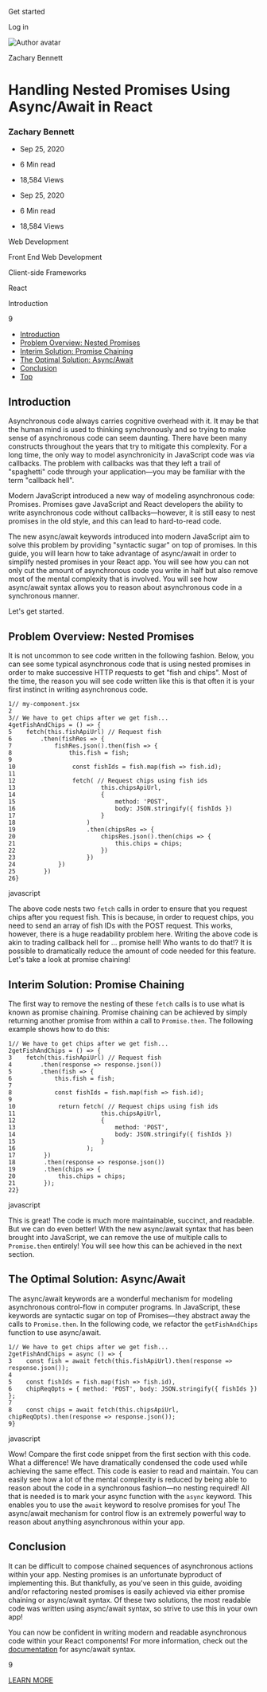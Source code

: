 <span data-css-15b13by="" aria-hidden="false">Get started</span>

<span data-css-15b13by="" aria-hidden="false">Log in</span>

<img src="../../pluralsight.imgix.net/author/lg/b80bbd58-40e1-4db4-a8e5-12bb0fecc089.png" alt="Author avatar" class="jsx-3841407315" />

Zachary Bennett

Handling Nested Promises Using Async/Await in React
===================================================

### Zachary Bennett

-   Sep 25, 2020
-   6 Min read
-   18,584 Views

-   Sep 25, 2020
-   <span class="jsx-3759398792" itemprop="timeRequired">6 Min</span> read
-   18,584 Views

<span class="jsx-3759398792"></span>

<span data-css-1997kh1="">Web Development</span>

<span class="jsx-3759398792"></span>

<span data-css-1997kh1="">Front End Web Development</span>

<span class="jsx-3759398792"></span>

<span data-css-1997kh1="">Client-side Frameworks</span>

<span class="jsx-3759398792"></span>

<span data-css-1997kh1="">React</span>

Introduction

9

-   <a href="#module-introduction" class="menu-link">Introduction</a>
-   <a href="#module-problemoverviewnestedpromises" class="menu-link">Problem Overview: Nested Promises</a>
-   <a href="#module-interimsolutionpromisechaining" class="menu-link">Interim Solution: Promise Chaining</a>
-   <a href="#module-theoptimalsolutionasyncawait" class="menu-link">The Optimal Solution: Async/Await</a>
-   <a href="#module-conclusion" class="menu-link">Conclusion</a>
-   <a href="#top" class="menu-link">Top</a>

Introduction
------------

Asynchronous code always carries cognitive overhead with it. It may be that the human mind is used to thinking synchronously and so trying to make sense of asynchronous code can seem daunting. There have been many constructs throughout the years that try to mitigate this complexity. For a long time, the only way to model asynchronicity in JavaScript code was via callbacks. The problem with callbacks was that they left a trail of "spaghetti" code through your application—you may be familiar with the term "callback hell".

Modern JavaScript introduced a new way of modeling asynchronous code: Promises. Promises gave JavaScript and React developers the ability to write asynchronous code without callbacks—however, it is still easy to nest promises in the old style, and this can lead to hard-to-read code.

The new async/await keywords introduced into modern JavaScript aim to solve this problem by providing "syntactic sugar" on top of promises. In this guide, you will learn how to take advantage of async/await in order to simplify nested promises in your React app. You will see how you can not only cut the amount of asynchronous code you write in half but also remove most of the mental complexity that is involved. You will see how async/await syntax allows you to reason about asynchronous code in a synchronous manner.

Let's get started.

Problem Overview: Nested Promises
---------------------------------

It is not uncommon to see code written in the following fashion. Below, you can see some typical asynchronous code that is using nested promises in order to make successive HTTP requests to get "fish and chips". Most of the time, the reason you will see code written like this is that often it is your first instinct in writing asynchronous code.

    1// my-component.jsx
    2
    3// We have to get chips after we get fish...
    4getFishAndChips = () => {
    5    fetch(this.fishApiUrl) // Request fish
    6        .then(fishRes => {
    7            fishRes.json().then(fish => {
    8                this.fish = fish;
    9
    10                const fishIds = fish.map(fish => fish.id);
    11
    12                fetch( // Request chips using fish ids
    13                        this.chipsApiUrl,
    14                        {
    15                            method: 'POST',
    16                            body: JSON.stringify({ fishIds })
    17                        }
    18                    )
    19                    .then(chipsRes => {
    20                        chipsRes.json().then(chips => {
    21                            this.chips = chips;
    22                        })
    23                    })
    24            })
    25        })
    26}

javascript

The above code nests two <span class="jsx-3120878690">`fetch`</span> calls in order to ensure that you request chips after you request fish. This is because, in order to request chips, you need to send an array of fish IDs with the POST request. This works, however, there is a huge readability problem here. Writing the above code is akin to trading callback hell for ... promise hell! Who wants to do that!? It is possible to dramatically reduce the amount of code needed for this feature. Let's take a look at promise chaining!

Interim Solution: Promise Chaining
----------------------------------

The first way to remove the nesting of these <span class="jsx-3120878690">`fetch`</span> calls is to use what is known as promise chaining. Promise chaining can be achieved by simply returning another promise from within a call to <span class="jsx-3120878690">`Promise.then`</span>. The following example shows how to do this:

    1// We have to get chips after we get fish...
    2getFishAndChips = () => {
    3    fetch(this.fishApiUrl) // Request fish
    4        .then(response => response.json())
    5        .then(fish => {
    6            this.fish = fish;
    7
    8            const fishIds = fish.map(fish => fish.id);
    9
    10            return fetch( // Request chips using fish ids
    11                        this.chipsApiUrl,
    12                        {
    13                            method: 'POST',
    14                            body: JSON.stringify({ fishIds })
    15                        }
    16                    );
    17        })
    18        .then(response => response.json())
    19        .then(chips => {
    20            this.chips = chips;
    21        });
    22}

javascript

This is great! The code is much more maintainable, succinct, and readable. But we can do even better! With the new async/await syntax that has been brought into JavaScript, we can remove the use of multiple calls to <span class="jsx-3120878690">`Promise.then`</span> entirely! You will see how this can be achieved in the next section.

The Optimal Solution: Async/Await
---------------------------------

The async/await keywords are a wonderful mechanism for modeling asynchronous control-flow in computer programs. In JavaScript, these keywords are syntactic sugar on top of Promises—they abstract away the calls to <span class="jsx-3120878690">`Promise.then`</span>. In the following code, we refactor the <span class="jsx-3120878690">`getFishAndChips`</span> function to use async/await.

    1// We have to get chips after we get fish...
    2getFishAndChips = async () => {
    3    const fish = await fetch(this.fishApiUrl).then(response => response.json());
    4
    5    const fishIds = fish.map(fish => fish.id),
    6    chipReqOpts = { method: 'POST', body: JSON.stringify({ fishIds }) };
    7
    8    const chips = await fetch(this.chipsApiUrl, chipReqOpts).then(response => response.json());
    9}

javascript

Wow! Compare the first code snippet from the first section with this code. What a difference! We have dramatically condensed the code used while achieving the same effect. This code is easier to read and maintain. You can easily see how a lot of the mental complexity is reduced by being able to reason about the code in a synchronous fashion—no nesting required! All that is needed is to mark your async function with the <span class="jsx-3120878690">`async`</span> keyword. This enables you to use the <span class="jsx-3120878690">`await`</span> keyword to resolve promises for you! The async/await mechanism for control flow is an extremely powerful way to reason about anything asynchronous within your app.

Conclusion
----------

It can be difficult to compose chained sequences of asynchronous actions within your app. Nesting promises is an unfortunate byproduct of implementing this. But thankfully, as you've seen in this guide, avoiding and/or refactoring nested promises is easily achieved via either promise chaining or async/await syntax. Of these two solutions, the most readable code was written using async/await syntax, so strive to use this in your own app!

You can now be confident in writing modern and readable asynchronous code within your React components! For more information, check out the [documentation](https://developer.mozilla.org/en-US/docs/Web/JavaScript/Reference/Statements/async_function) for async/await syntax.

9

[<span data-css-15b13by="" aria-hidden="false">LEARN MORE</span>](https://www.pluralsight.com/product/paths)
